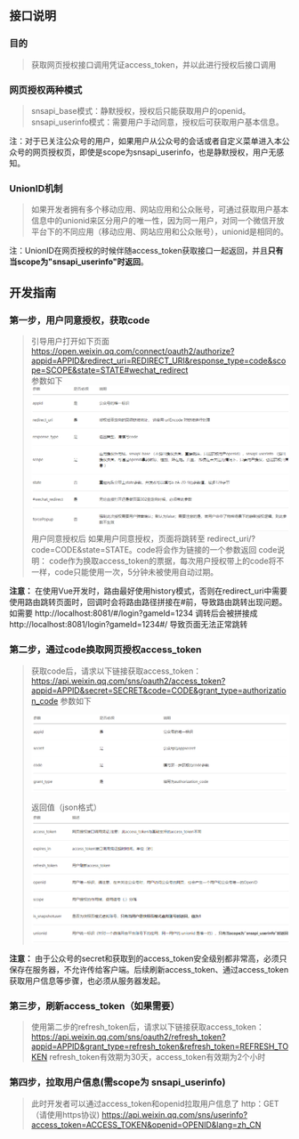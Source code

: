 ## 接口说明

### 目的

> 获取网页授权接口调用凭证access_token，并以此进行授权后接口调用

### 网页授权两种模式

>snsapi_base模式：静默授权，授权后只能获取用户的openid。
>snsapi_userinfo模式：需要用户手动同意，授权后可获取用户基本信息。

注：对于已关注公众号的用户，如果用户从公众号的会话或者自定义菜单进入本公众号的网页授权页，即使是scope为snsapi_userinfo，也是静默授权，用户无感知。

### UnionID机制

> 如果开发者拥有多个移动应用、网站应用和公众账号，可通过获取用户基本信息中的unionid来区分用户的唯一性，因为同一用户，对同一个微信开放平台下的不同应用（移动应用、网站应用和公众账号），unionid是相同的。

注：UnionID在网页授权的时候伴随access_token获取接口一起返回，并且**只有当scope为"snsapi_userinfo"时返回**。

## 开发指南

### 第一步，用户同意授权，获取code

> 引导用户打开如下页面
> https://open.weixin.qq.com/connect/oauth2/authorize?appid=APPID&redirect_uri=REDIRECT_URI&response_type=code&scope=SCOPE&state=STATE#wechat_redirect  
> 参数如下  
> ![图1](./image/1.png)
> 用户同意授权后
> 如果用户同意授权，页面将跳转至 redirect_uri/?code=CODE&state=STATE。code将会作为链接的一个参数返回
> code说明：
> code作为换取access_token的票据，每次用户授权带上的code将不一样，code只能使用一次，5分钟未被使用自动过期。

__注意：__ 在使用Vue开发时，路由最好使用history模式，否则在redirect_uri中需要使用路由跳转页面时，回调时会将路由路径拼接在#前，导致路由跳转出现问题。
如需要
http://localhost:8081/#/login?gameId=1234
调转后会被拼接成
http://localhost:8081/login?gameId=1234#/
导致页面无法正常跳转

### 第二步，通过code换取网页授权access_token

> 获取code后，请求以下链接获取access_token：
> https://api.weixin.qq.com/sns/oauth2/access_token?appid=APPID&secret=SECRET&code=CODE&grant_type=authorization_code
> 参数如下
>
> ![图片2](./image/Image(4).png)
>
> 返回值（json格式）![img](./image/Image(5).png)

__注意：__ 由于公众号的secret和获取到的access_token安全级别都非常高，必须只保存在服务器，不允许传给客户端。后续刷新access_token、通过access_token获取用户信息等步骤，也必须从服务器发起。

### 第三步，刷新access_token（如果需要）
> 使用第二步的refresh_token后，请求以下链接获取access_token：
> https://api.weixin.qq.com/sns/oauth2/refresh_token?appid=APPID&grant_type=refresh_token&refresh_token=REFRESH_TOKEN
> refresh_token有效期为30天，access_token有效期为2个小时

### 第四步，拉取用户信息(需scope为 snsapi_userinfo)

> 此时开发者可以通过access_token和openid拉取用户信息了
> http：GET（请使用https协议)
> https://api.weixin.qq.com/sns/userinfo?access_token=ACCESS_TOKEN&openid=OPENID&lang=zh_CN

